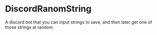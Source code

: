 # DiscordRanomString
A discord bot that you can input strings to save, and then later get one of those strings at random
